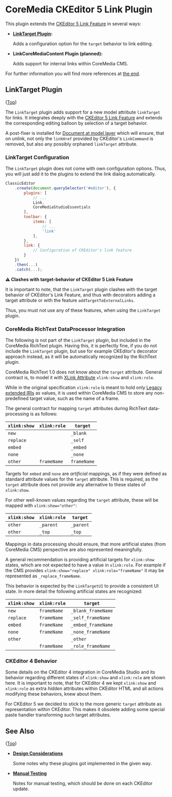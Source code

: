 CoreMedia CKEditor 5 Link Plugin
================================================================================

This plugin extends the [CKEditor 5 Link Feature][cke5:docs:link:feature] in
several ways:

* **[LinkTarget Plugin](#linktarget-plugin):**

    Adds a configuration option for the `target` behavior to link editing.

* **LinkCoreMediaContent Plugin (planned):**

    Adds support for internal links within CoreMedia CMS.

For further information you will find more references at [the end](#see-also).

LinkTarget Plugin
--------------------------------------------------------------------------------
([Top](#_top))<a id="linktarget-plugin"></a>

The `LinkTarget` plugin adds support for a new model attribute `linkTarget` for
links. It integrates deeply with the
[CKEditor 5 Link Feature][cke5:docs:link:feature] and extends the corresponding
editing balloon by selection of a target behavior.

A post-fixer is installed for
[Document at model layer][cke5:api:engine.model.document.Document] which will
ensure, that on unlink, not only the `linkHref` provided by CKEditor's
`LinkCommand` is removed, but also any possibly orphaned `linkTarget`
attribute.

### LinkTarget Configuration

The `LinkTarget` plugin does not come with own configuration options. Thus, you
will just add it to the plugins to extend the link dialog automatically.

```javascript
ClassicEditor
    .create(document.querySelector('#editor'), {
        plugins: [
            // ...
            Link,
            CoreMediaStudioEssentials
        ],
        toolbar: {
            items: [
                // ...
                'link'
            ],
        },
        link: {
            // Configuration of CKEditor's link feature
        }
    })
    .then(...)
    .catch(...);
```

**⚠ Clashes with target-behavior of CKEditor 5 Link Feature**

It is important to note, that the `LinkTarget` plugin clashes with the
target behavior of CKEditor's Link Feature, and thus with decorators adding
a target attribute or with the feature `addTargetToExternalLinks`.

Thus, you must not use any of these features, when using the `LinkTarget` plugin.

### CoreMedia RichText DataProcessor Integration

The following is not part of the `LinkTarget` plugin, but included in the
CoreMedia RichText plugin. Having this, it is perfectly fine, if you do not
include the `LinkTarget` plugin, but use for example CKEditor's decorator
approach instead, as it will be automatically recognized by the RichText
plugin.

CoreMedia RichText 1.0 does not know about the `target` attribute. General
contract is, to model it with [XLink Attribute][w3:xlink] `xlink:show` and
`xlink:role`.

While in the original specification `xlink:role` is meant to hold only
[Legacy extended IRIs][w3:IRI] as values, it is used within CoreMedia CMS
to store any non-predefined target value, such as the name of a frame.

The general contract for mapping `target` attributes during RichText
data-processing is as follows:

| `xlink:show` | `xlink:role` | `target`    |
| ------------ | ------------ | ----------- |
| `new`        |              | `_blank`    |
| `replace`    |              | `_self`     |
| `embed`      |              | `_embed`    |
| `none`       |              | `_none`     |
| `other`      | `frameName`  | `frameName` |

Targets for `embed` and `none` are _artificial_ mappings, as if they were
defined as standard attribute values for the `target` attribute. This is
required, as the `target` attribute does not provide any alternative to
these states of `xlink:show`.

For other well-known values regarding the `target` attribute, these will be
mapped with `xlink:show="other"`:

| `xlink:show` | `xlink:role` | `target`    |
| ------------ | ------------ | ----------- |
| `other`      | `_parent`    | `_parent`   |
| `other`      | `_top`       | `_top`      |

Mappings in data processing should ensure, that more artificial states
(from CoreMedia CMS) perspective are also represented meaningfully.

A general recommendation is providing artificial targets for `xlink:show`
states, which are not expected to have a value in `xlink:role`. For example
if the CMS provides `xlink:show="replace" xlink:role="frameName"` it may
be represented as `_replace_frameName`.

This behavior is expected by the `LinkTargetUI` to provide a consistent UI state.
In more detail the following artificial states are recognized:

| `xlink:show` | `xlink:role` | `target`           |
| ------------ | ------------ | ------------------ |
| `new`        | `frameName`  | `_blank_frameName` |
| `replace`    | `frameName`  | `_self_frameName`  |
| `embed`      | `frameName`  | `_embed_frameName` |
| `none`       | `frameName`  | `_none_frameName`  |
| `other`      |              | `_other`           |
|              | `frameName`  | `_role_frameName`  |

### CKEditor 4 Behavior

Some details on the CKEditor 4 integration in CoreMedia Studio and its behavior
regarding different states of `xlink:show` and `xlink:role` are shown here.
It is important to note, that for CKEditor 4 we kept `xlink:show` and
`xlink:role` as extra _hidden_ attributes within CKEditor HTML and all actions
modifying these behaviors, knew about them.

For CKEditor 5 we decided to stick to the more generic `target` attribute as
representation within CKEditor. This makes it obsolete adding some special
paste handler transforming such target attributes.

See Also
--------------------------------------------------------------------------------
([Top](#_top))<a id="see-also"></a>

* **[Design Considerations](./DESIGN.md)**

    Some notes why these plugins got implemented in the given way.

* **[Manual Testing](./TESTING.md)**

    Notes for manual testing, which should be done on each CKEditor update.

<!-- ======================================================== [ References ] -->

[cke5:api:engine.model.document.Document]: <https://ckeditor.com/docs/ckeditor5/latest/api/module_engine_model_document-Document.html> "Class Document (engine/model/document~Document) - CKEditor 5 API docs"
[cke5:docs:link:feature]: <https://ckeditor.com/docs/ckeditor5/latest/features/link.html> "Link - CKEditor 5 Documentation"
[w3:xlink]: <https://www.w3.org/TR/xlink/> "XML Linking Language (XLink) Version 1.1"
[w3:IRI]: <https://www.w3.org/TR/leiri/> "Legacy extended IRIs for XML resource identification"
